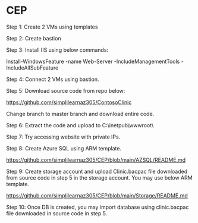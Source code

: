 # CEP

Step 1: Create 2 VMs using templates

Step 2: Create bastion

Step 3: Install IIS using below commands:

Install-WindowsFeature -name Web-Server -IncludeManagementTools -IncludeAllSubFeature

Step 4: Connect 2 VMs using bastion.

Step 5: Download source code from repo below:

https://github.com/simplilearnaz305/ContosoClinic

Change branch to master branch and download entire code.

Step 6: Extract the code and upload to C:\inetpub\wwwroot\

Step 7: Try accessing website with private IPs.

Step 8: Create Azure SQL using ARM template.

https://github.com/simplilearnaz305/CEP/blob/main/AZSQL/README.md

Step 9: Create storage account and upload Clinic.bacpac file downloaded from source code in step 5 in the storage account. You may use below ARM template.

https://github.com/simplilearnaz305/CEP/blob/main/Storage/README.md

Step 10: Once DB is created, you may import database using clinic.bacpac file downloaded in source code in step 5.

